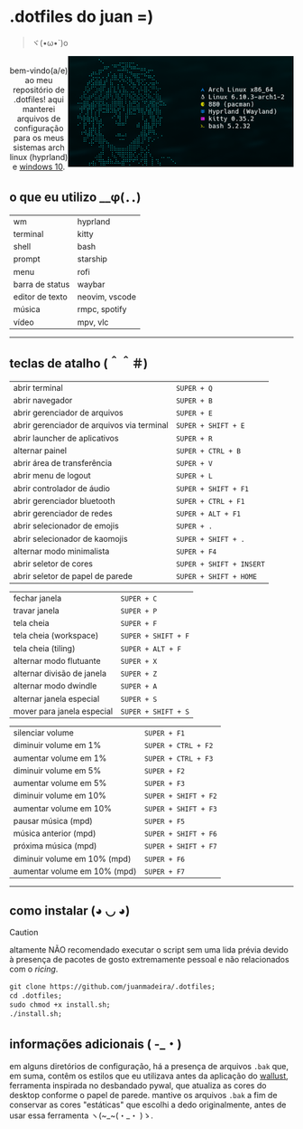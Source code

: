 # .dotfiles do juan =)
>ヾ(•ω•`)o
<p align="center">
	<img src="https://github.com/juanmadeira/.dotfiles/blob/main/screenshots/2024-08-07_hyprland.png" align="right" width="400px" alt="hyprland screenshot"
</p>
<br>
bem-vindo(a/e) ao meu repositório de .dotfiles! aqui manterei arquivos de configuração para os meus sistemas arch linux (hyprland) e <a href="https://github.com/juanmadeira/.dotfiles/blob/main/archive/2024-09-01%20windows">windows 10</a>.
<br>

## o que eu utilizo __φ(．．)
|                 |                |
| --------------- | -------------- |
| wm              | hyprland       |
| terminal        | kitty          |
| shell           | bash           |
| prompt          | starship       |
| menu            | rofi           |
| barra de status | waybar         |
| editor de texto | neovim, vscode |
| música          | rmpc, spotify  |
| vídeo           | mpv, vlc       |

---
## teclas de atalho (＾＾＃)
|                                            |                          |
| ------------------------------------------ | ------------------------ |
| abrir terminal                             | `SUPER + Q`              |
| abrir navegador                            | `SUPER + B`              |
| abrir gerenciador de arquivos              | `SUPER + E`              |
| abrir gerenciador de arquivos via terminal | `SUPER + SHIFT + E`      |
| abrir launcher de aplicativos              | `SUPER + R`              |
| alternar painel                            | `SUPER + CTRL + B`       |
| abrir área de transferência                | `SUPER + V`              |
| abrir menu de logout                       | `SUPER + L`              |
| abrir controlador de áudio                 | `SUPER + SHIFT + F1`     |
| abrir gerenciador bluetooth                | `SUPER + CTRL + F1`      |
| abrir gerenciador de redes                 | `SUPER + ALT + F1`       |
| abrir selecionador de emojis               | `SUPER + .`              |
| abrir selecionador de kaomojis             | `SUPER + SHIFT + .`      |
| alternar modo minimalista                  | `SUPER + F4`             |
| abrir seletor de cores                     | `SUPER + SHIFT + INSERT` |
| abrir seletor de papel de parede           | `SUPER + SHIFT + HOME`   |

|                            |                     |
| -------------------------- | ------------------- |
| fechar janela              | `SUPER + C`         |
| travar janela              | `SUPER + P`         |
| tela cheia                 | `SUPER + F`         |
| tela cheia (workspace)     | `SUPER + SHIFT + F` |
| tela cheia (tiling)        | `SUPER + ALT + F`   |
| alternar modo flutuante    | `SUPER + X`         |
| alternar divisão de janela | `SUPER + Z`         |
| alternar modo dwindle      | `SUPER + A`         |
| alternar janela especial   | `SUPER + S`         |
| mover para janela especial | `SUPER + SHIFT + S` |

|                              |                      |
| ---------------------------- | -------------------- |
| silenciar volume             | `SUPER + F1`         |
| diminuir volume em 1%        | `SUPER + CTRL + F2`  |
| aumentar volume em 1%        | `SUPER + CTRL + F3`  |
| diminuir volume em 5%        | `SUPER + F2`         |
| aumentar volume em 5%        | `SUPER + F3`         |
| diminuir volume em 10%       | `SUPER + SHIFT + F2` |
| aumentar volume em 10%       | `SUPER + SHIFT + F3` |
| pausar música (mpd)          | `SUPER + F5`         |
| música anterior (mpd)        | `SUPER + SHIFT + F6` |
| próxima música (mpd)         | `SUPER + SHIFT + F7` |
| diminuir volume em 10% (mpd) | `SUPER + F6`         |
| aumentar volume em 10% (mpd) | `SUPER + F7`         |

---
## como instalar \(◕ ◡ ◕\)
> [!CAUTION]
> altamente NÃO recomendado executar o script sem uma lida prévia devido à presença de pacotes de gosto extremamente pessoal e não relacionados com o _ricing_.
```shell
git clone https://github.com/juanmadeira/.dotfiles;
cd .dotfiles;
sudo chmod +x install.sh;
./install.sh;
```

## informações adicionais ( -_・)
em alguns diretórios de configuração, há a presença de arquivos ```.bak``` que, em suma, contêm os estilos que eu utilizava antes da aplicação do <a href="https://codeberg.org/explosion-mental/wallust" target="_blank">wallust</a>, ferramenta inspirada no desbandado pywal, que atualiza as cores do desktop conforme o papel de parede. mantive os arquivos ```.bak``` a fim de conservar as cores "estáticas" que escolhi a dedo originalmente, antes de usar essa ferramenta ヽ(~_~(・_・ )ゝ.
